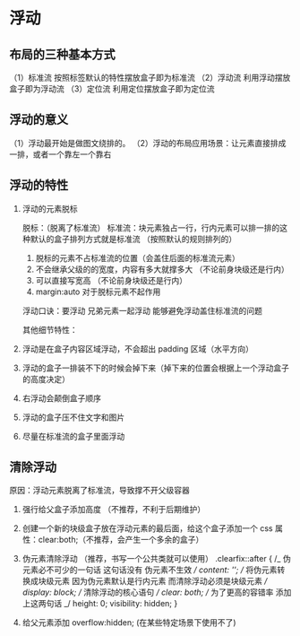 # 浮动

## 布局的三种基本方式

（1）标准流 按照标签默认的特性摆放盒子即为标准流
（2）浮动流 利用浮动摆放盒子即为浮动流
（3）定位流 利用定位摆放盒子即为定位流

## 浮动的意义

（1）浮动最开始是做图文绕排的。
（2）浮动的布局应用场景：让元素直接排成一排，或者一个靠左一个靠右

## 浮动的特性

1. 浮动的元素脱标

   脱标：（脱离了标准流）
   标准流：块元素独占一行，行内元素可以排一排的这种默认的盒子排列方式就是标准流 （按照默认的规则排列的）

   1. 脱标的元素不占标准流的位置（会盖住后面的标准流元素）
   2. 不会继承父级的的宽度，内容有多大就撑多大 （不论前身块级还是行内）
   3. 可以直接写宽高 （不论前身块级还是行内）
   4. margin:auto 对于脱标元素不起作用

   浮动口诀：要浮动 兄弟元素一起浮动 能够避免浮动盖住标准流的问题

   其他细节特性：

2. 浮动是在盒子内容区域浮动，不会超出 padding 区域（水平方向）
3. 浮动的盒子一排装不下的时候会掉下来（掉下来的位置会根据上一个浮动盒子的高度决定）
4. 右浮动会颠倒盒子顺序
5. 浮动的盒子压不住文字和图片
6. 尽量在标准流的盒子里面浮动

## 清除浮动

原因：浮动元素脱离了标准流，导致撑不开父级容器

1. 强行给父盒子添加高度 （不推荐，不利于后期维护）
2. 创建一个新的块级盒子放在浮动元素的最后面，给这个盒子添加一个 css 属性：clear:both;（不推荐，会产生一个多余的盒子）
3. 伪元素清除浮动 （推荐，书写一个公共类就可以使用）
   .clearfix::after {
   /_ 伪元素必不可少的一句话 这句话没有 伪元素不生效 _/
   content: '';
   /_ 将伪元素转换成块级元素 因为伪元素默认是行内元素 而清除浮动必须是块级元素 _/
   display: block;
   /_ 清除浮动的核心语句 _/
   clear: both;
   /_ 为了更高的容错率 添加上这两句话 _/
   height: 0;
   visibility: hidden;
   }

4. 给父元素添加 overflow:hidden; (在某些特定场景下使用不了)
